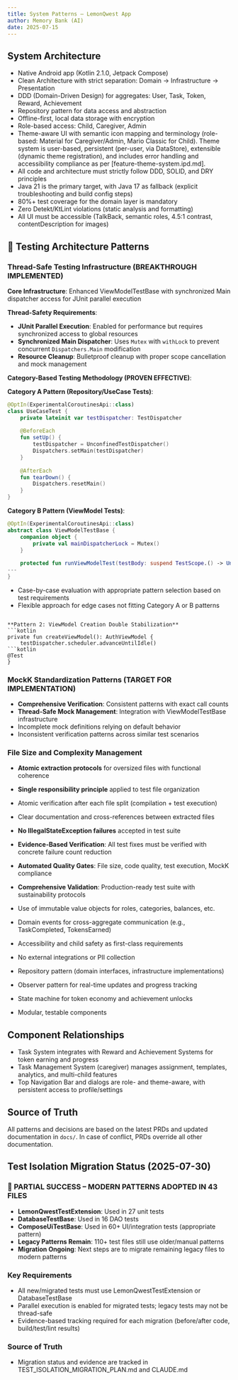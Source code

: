 ```yaml
---
title: System Patterns – LemonQwest App
author: Memory Bank (AI)
date: 2025-07-15
---
```


## System Architecture

- Native Android app (Kotlin 2.1.0, Jetpack Compose)
- Clean Architecture with strict separation: Domain → Infrastructure → Presentation
- DDD (Domain-Driven Design) for aggregates: User, Task, Token, Reward, Achievement
- Repository pattern for data access and abstraction
- Offline-first, local data storage with encryption
- Role-based access: Child, Caregiver, Admin
- Theme-aware UI with semantic icon mapping and terminology (role-based: Material for Caregiver/Admin, Mario Classic for Child). Theme system is user-based, persistent (per-user, via DataStore), extensible (dynamic theme registration), and includes error handling and accessibility compliance as per [feature-theme-system.ipd.md].
- All code and architecture must strictly follow DDD, SOLID, and DRY principles
- Java 21 is the primary target, with Java 17 as fallback (explicit troubleshooting and build config steps)
- 80%+ test coverage for the domain layer is mandatory
- Zero Detekt/KtLint violations (static analysis and formatting)
- All UI must be accessible (TalkBack, semantic roles, 4.5:1 contrast, contentDescription for images)

## 🧪 Testing Architecture Patterns

### Thread-Safe Testing Infrastructure (BREAKTHROUGH IMPLEMENTED)

**Core Infrastructure**: Enhanced ViewModelTestBase with synchronized Main dispatcher access for JUnit parallel execution

**Thread-Safety Requirements**:
- **JUnit Parallel Execution**: Enabled for performance but requires synchronized access to global resources
- **Synchronized Main Dispatcher**: Uses `Mutex` with `withLock` to prevent concurrent `Dispatchers.Main` modification
- **Resource Cleanup**: Bulletproof cleanup with proper scope cancellation and mock management

**Category-Based Testing Methodology (PROVEN EFFECTIVE)**:

**Category A Pattern (Repository/UseCase Tests)**:
```kotlin
@OptIn(ExperimentalCoroutinesApi::class)
class UseCaseTest {
    private lateinit var testDispatcher: TestDispatcher
    
    @BeforeEach
    fun setUp() {
        testDispatcher = UnconfinedTestDispatcher()
        Dispatchers.setMain(testDispatcher)
    }
    
    @AfterEach
    fun tearDown() {
        Dispatchers.resetMain()
    }
}
```

**Category B Pattern (ViewModel Tests)**:
```kotlin
@OptIn(ExperimentalCoroutinesApi::class)
abstract class ViewModelTestBase {
    companion object {
        private val mainDispatcherLock = Mutex()
    }
    
    protected fun runViewModelTest(testBody: suspend TestScope.() -> Unit) = 
---
}
```

- Case-by-case evaluation with appropriate pattern selection based on test requirements
- Flexible approach for edge cases not fitting Category A or B patterns

```

**Pattern 2: ViewModel Creation Double Stabilization**
```kotlin
private fun createViewModel(): AuthViewModel {
    testDispatcher.scheduler.advanceUntilIdle()
```kotlin
@Test
}
```
### MockK Standardization Patterns (TARGET FOR IMPLEMENTATION)

- **Comprehensive Verification**: Consistent patterns with exact call counts
- **Thread-Safe Mock Management**: Integration with ViewModelTestBase infrastructure
- Incomplete mock definitions relying on default behavior
- Inconsistent verification patterns across similar test scenarios
### File Size and Complexity Management

- **Atomic extraction protocols** for oversized files with functional coherence
- **Single responsibility principle** applied to test file organization
- Atomic verification after each file split (compilation + test execution)
- Clear documentation and cross-references between extracted files
- **No IllegalStateException failures** accepted in test suite
- **Evidence-Based Verification**: All test fixes must be verified with concrete failure count reduction
- **Automated Quality Gates**: File size, code quality, test execution, MockK compliance
- **Comprehensive Validation**: Production-ready test suite with sustainability protocols
- Use of immutable value objects for roles, categories, balances, etc.
- Domain events for cross-aggregate communication (e.g., TaskCompleted, TokensEarned)
- Accessibility and child safety as first-class requirements
- No external integrations or PII collection

- Repository pattern (domain interfaces, infrastructure implementations)
- Observer pattern for real-time updates and progress tracking
- State machine for token economy and achievement unlocks
- Modular, testable components

## Component Relationships

- Task System integrates with Reward and Achievement Systems for token earning and progress
- Task Management System (caregiver) manages assignment, templates, analytics, and multi-child features
- Top Navigation Bar and dialogs are role- and theme-aware, with persistent access to profile/settings

## Source of Truth

All patterns and decisions are based on the latest PRDs and updated documentation in `docs/`. In case of conflict, PRDs override all other documentation.

## Test Isolation Migration Status (2025-07-30)

### 🚨 PARTIAL SUCCESS – MODERN PATTERNS ADOPTED IN 43 FILES
- **LemonQwestTestExtension**: Used in 27 unit tests
- **DatabaseTestBase**: Used in 16 DAO tests
- **ComposeUiTestBase**: Used in 60+ UI/integration tests (appropriate pattern)
- **Legacy Patterns Remain**: 110+ test files still use older/manual patterns
- **Migration Ongoing**: Next steps are to migrate remaining legacy files to modern patterns

### Key Requirements
- All new/migrated tests must use LemonQwestTestExtension or DatabaseTestBase
- Parallel execution is enabled for migrated tests; legacy tests may not be thread-safe
- Evidence-based tracking required for each migration (before/after code, build/test/lint results)

### Source of Truth
- Migration status and evidence are tracked in TEST_ISOLATION_MIGRATION_PLAN.md and CLAUDE.md
